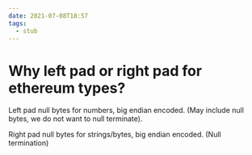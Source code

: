 ```yaml
---
date: 2021-07-08T18:57
tags: 
  - stub
---
```


# Why left pad or right pad for ethereum types?

Left pad null bytes for numbers, big endian encoded.
(May include null bytes, we do not want to null terminate).

Right pad null bytes for strings/bytes, big endian encoded.
(Null termination)
